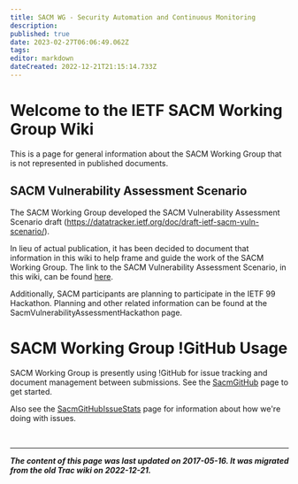 ```yaml
---
title: SACM WG - Security Automation and Continuous Monitoring
description: 
published: true
date: 2023-02-27T06:06:49.062Z
tags: 
editor: markdown
dateCreated: 2022-12-21T21:15:14.733Z
---
```


# Welcome to the IETF SACM Working Group Wiki 

This is a page for general information about the SACM Working Group that is not represented in published documents. 

## SACM Vulnerability Assessment Scenario 

The SACM Working Group developed the SACM Vulnerability Assessment Scenario draft (https://datatracker.ietf.org/doc/draft-ietf-sacm-vuln-scenario/).

In lieu of actual publication, it has been decided to document that information in this wiki to help frame and guide the work of the SACM Working Group. The link to the SACM Vulnerability Assessment Scenario, in this wiki, can be found  [here](/group/sacm/SacmVulnerabilityAssessmentScenario). 

Additionally, SACM participants are planning to participate in the IETF 99 Hackathon. Planning and other related information can be found at the SacmVulnerabilityAssessmentHackathon page.

# SACM Working Group !GitHub Usage 

SACM Working Group is presently using !GitHub for issue tracking and document management between submissions. See the [SacmGitHub](/group/sacm/GitHub) page to get started.

Also see the [SacmGitHubIssueStats](/group/sacm/SacmGitHubIssueStats) page for information about how we're doing with issues.


&nbsp;
&nbsp;
&nbsp;

---

***The content of this page was last updated on 2017-05-16. It was migrated from the old Trac wiki on 2022-12-21.***


